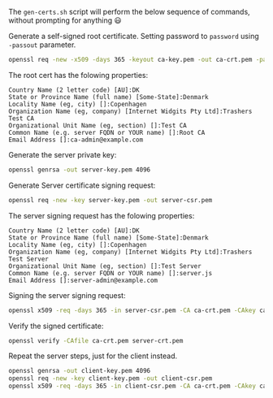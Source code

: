 
The `gen-certs.sh` script will perform the below sequence of commands, without prompting for anything :smiley:

Generate a self-signed root certificate. Setting password to `password` using `-passout` parameter.

```sh
openssl req -new -x509 -days 365 -keyout ca-key.pem -out ca-crt.pem -passout pass:password
```

The root cert has the folowing properties:

```
Country Name (2 letter code) [AU]:DK
State or Province Name (full name) [Some-State]:Denmark
Locality Name (eg, city) []:Copenhagen
Organization Name (eg, company) [Internet Widgits Pty Ltd]:Trashers Test CA
Organizational Unit Name (eg, section) []:Test CA
Common Name (e.g. server FQDN or YOUR name) []:Root CA
Email Address []:ca-admin@example.com
```

Generate the server private key:

```sh
openssl genrsa -out server-key.pem 4096
```

Generate Server certificate signing request:

```sh
openssl req -new -key server-key.pem -out server-csr.pem
```

The server signing request has the folowing properties:

```
Country Name (2 letter code) [AU]:DK
State or Province Name (full name) [Some-State]:Denmark
Locality Name (eg, city) []:Copenhagen
Organization Name (eg, company) [Internet Widgits Pty Ltd]:Trashers Test Server
Organizational Unit Name (eg, section) []:Test Server
Common Name (e.g. server FQDN or YOUR name) []:server.js
Email Address []:server-admin@example.com
```

Signing the server signing request:
```sh
openssl x509 -req -days 365 -in server-csr.pem -CA ca-crt.pem -CAkey ca-key.pem -CAcreateserial -out server-crt.pem -passin pass:password
```

Verify the signed certificate:
```sh
openssl verify -CAfile ca-crt.pem server-crt.pem
```

Repeat the server steps, just for the client instead.

```sh
openssl genrsa -out client-key.pem 4096
openssl req -new -key client-key.pem -out client-csr.pem
openssl x509 -req -days 365 -in client-csr.pem -CA ca-crt.pem -CAkey ca-key.pem -CAcreateserial -out client-crt.pem -passin pass:password
```
